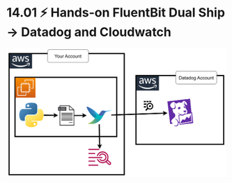 # 14.01 ⚡ Hands-on FluentBit Dual Ship -> Datadog and Cloudwatch

![](../imgs/e8c579413291443c8747af81c1ed6f2e.png)
